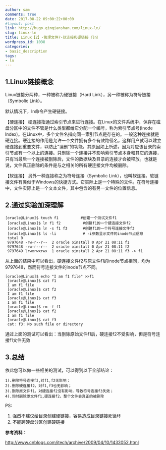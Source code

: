 ```yaml
---
author: sam
comments: true
date: 2017-08-22 09:00:22+00:00
#layout: post
link: http://hugo.qinqianshan.com/linux-ln/
slug: linux-ln
title: Linux【2】-管理文件7-软连接和硬链接（ln）
wordpress_id: 1038
categories:
- basic_description
tags:
- ln
---
```


## 1.Linux链接概念

Linux链接分两种，一种被称为硬链接（Hard Link），另一种被称为符号链接（Symbolic Link）。

默认情况下，ln命令产生硬链接。

<!-- more -->

【硬连接】
硬连接指通过索引节点来进行连接。在Linux的文件系统中，保存在磁盘分区中的文件不管是什么类型都给它分配一个编号，称为索引节点号(Inode Index)。在Linux中，多个文件名指向同一索引节点是存在的。一般这种连接就是硬连接。硬连接的作用是允许一个文件拥有多个有效路径名，这样用户就可以建立硬连接到重要文件，以防止“误删”的功能。其原因如上所述，因为对应该目录的索引节点有一个以上的连接。只删除一个连接并不影响索引节点本身和其它的连接，只有当最后一个连接被删除后，文件的数据块及目录的连接才会被释放。也就是说，文件真正删除的条件是与之相关的所有硬连接文件均被删除。

【软连接】
另外一种连接称之为符号连接（Symbolic Link），也叫软连接。软链接文件有类似于Windows的快捷方式。它实际上是一个特殊的文件。在符号连接中，文件实际上是一个文本文件，其中包含的有另一文件的位置信息。


## 2.通过实验加深理解
    
    [oracle@Linux]$ touch f1          #创建一个测试文件f1
     [oracle@Linux]$ ln f1 f2          #创建f1的一个硬连接文件f2
     [oracle@Linux]$ ln -s f1 f3       #创建f1的一个符号连接文件f3
     [oracle@Linux]$ ls -li            # -i参数显示文件的inode节点信息
     total 0
     9797648 -rw-r--r--  2 oracle oinstall 0 Apr 21 08:11 f1
     9797648 -rw-r--r--  2 oracle oinstall 0 Apr 21 08:11 f2
     9797649 lrwxrwxrwx  1 oracle oinstall 2 Apr 21 08:11 f3 -> f1

从上面的结果中可以看出，硬连接文件f2与原文件f1的inode节点相同，均为9797648，然而符号连接文件的inode节点不同。
    
    [oracle@Linux]$ echo "I am f1 file" >>f1
     [oracle@Linux]$ cat f1
     I am f1 file
     [oracle@Linux]$ cat f2
     I am f1 file
     [oracle@Linux]$ cat f3
     I am f1 file
     [oracle@Linux]$ rm -f f1
     [oracle@Linux]$ cat f2
     I am f1 file
     [oracle@Linux]$ cat f3
     cat: f3: No such file or directory


通过上面的测试可以看出：当删除原始文件f1后，硬连接f2不受影响，但是符号连接f1文件无效

## 3.总结


依此您可以做一些相关的测试，可以得到以下全部结论：

    1).删除符号连接f3,对f1,f2无影响；
    2).删除硬连接f2，对f1,f3也无影响；
    3).删除原文件f1，对硬连接f2没有影响，导致符号连接f3失效；
    4).同时删除原文件f1,硬连接f2，整个文件会真正的被删除


PS:

1. 强烈不建议给目录创建硬链接，容易造成目录链接死循环
2. 不能跨硬盘分区创建硬链接

**参考资料：**

http://www.cnblogs.com/itech/archive/2009/04/10/1433052.html 
